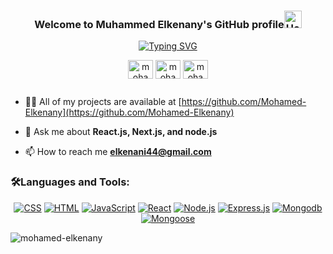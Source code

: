 <!--
**Mohamed-Elkenany/Mohamed-Elkenany** is a ✨ _special_ ✨ repository because its `README.md` (this file) appears on your GitHub profile.

Here are some ideas to get you started:

- 🔭 I’m currently working on ...
- 🌱 I’m currently learning ...
- 👯 I’m looking to collaborate on ...
- 🤔 I’m looking for help with ...
- 💬 Ask me about ...
- 📫 How to reach me: ...
- 😄 Pronouns: ...
- ⚡ Fun fact: ...
-->
<h3 align="center">Welcome to Muhammed Elkenany's GitHub profile<span><img src="https://media.giphy.com/media/hvRJCLFzcasrR4ia7z/giphy.gif" alt="Hello Image" width="28" \></span></h3>
<p align="center"><a href="https://git.io/typing-svg"><img src="https://readme-typing-svg.demolab.com?font=Fira+Code&pause=1000&color=7673F7&center=true&vCenter=true&width=435&lines=MERN+Stack+Developer+%F0%9F%A7%91%F0%9F%8F%BB%E2%80%8D%F0%9F%92%BB;Always++learning+new+things+" alt="Typing SVG" /></a></p>


<div align="center">
<p>
<a href="https://instagram.com/mohamed_elkenany74" target="blank"><img align="center" src="https://raw.githubusercontent.com/rahuldkjain/github-profile-readme-generator/master/src/images/icons/Social/instagram.svg" alt="mohamed_elkenany74" height="30" width="40" /></a>
<a href="https://fb.com/mohmmed.khaled.986" target="blank"><img align="center" src="https://raw.githubusercontent.com/rahuldkjain/github-profile-readme-generator/master/src/images/icons/Social/facebook.svg" alt="mohamed elkenany" height="30" width="40" /></a>
<a href="https://linkedin.com/in/mohamed-elkenany" target="blank"><img align="center" src="https://raw.githubusercontent.com/rahuldkjain/github-profile-readme-generator/master/src/images/icons/Social/linked-in-alt.svg" alt="mohamed-elkenany" height="30" width="40" /></a>
</p>
</div>

<p align="left"> <a href="https://twitter.com/" target="blank"><img src="https://img.shields.io/twitter/follow/?logo=twitter&style=for-the-badge" alt="" /></a> </p>

- 👨‍💻 All of my projects are available at [https://github.com/Mohamed-Elkenany](https://github.com/Mohamed-Elkenany)

- 💬 Ask me about **React.js, Next.js, and node.js**

- 📫 How to reach me **elkenani44@gmail.com**


<h3 align="left">🛠️Languages and Tools:</h3>
<p align="center"> 
   <a href="https://github.com/search?q=user%3ADenverCoder1+language%3Acss"><img alt="CSS" src="https://img.shields.io/badge/CSS-1572B6.svg?logo=css3&logoColor=white"></a>
   <a href="https://github.com/search?q=user%3ADenverCoder1+language%3Ahtml"><img alt="HTML" src="https://img.shields.io/badge/HTML-E34F26.svg?logo=html5&logoColor=white"></a>
   <a href="https://github.com/search?q=user%3ADenverCoder1+language%3Ajavascript"><img alt="JavaScript" src="https://img.shields.io/badge/JavaScript-F7DF1E.svg?logo=javascript&logoColor=black"></a>
   <a href="#"><img alt="React" src="https://img.shields.io/badge/React-20232a.svg?logo=react&logoColor=%2361DAFB"></a>
   <a href="https://github.com/search?q=user%3ADenverCoder1+language%3Ajavascript"><img alt="Node.js" src="https://img.shields.io/badge/Node.js-43853D.svg?logo=node.js&logoColor=white"></a>
   <a href="#"><img alt="Express.js" src="https://img.shields.io/badge/Express.js-404d59.svg?logo=express&logoColor=white"></a>
   <a href="#"><img alt="Mongodb" src="https://img.shields.io/badge/Mongodb-white.svg?logo=mongodb&logoColor=green"></a>
   <a href="#"><img alt="Mongoose" src="https://img.shields.io/badge/Mongoose-white.svg?logo=mongoose&logoColor=green"></a>
</p>

<p><img align="left" src="https://github-readme-stats.vercel.app/api/top-langs?username=mohamed-elkenany&show_icons=true&locale=en&layout=compact" alt="mohamed-elkenany" /></p>


